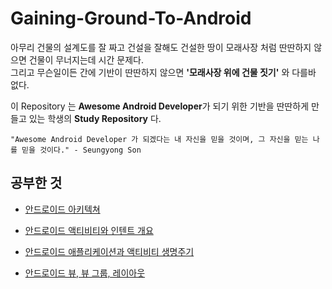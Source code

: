 # Gaining-Ground-To-Android

아무리 건물의 설계도를 잘 짜고 건설을 잘해도 건설한 땅이 모래사장 처럼 딴딴하지 않으면 건물이 무너지는데 시간 문제다.  
그리고 무슨일이든 간에 기반이 딴딴하지 않으면 **'모래사장 위에 건물 짓기'** 와 다를바 없다.

이 Repository 는 **Awesome Android Developer**가 되기 위한 기반을 딴딴하게 만들고 있는 학생의 **Study Repository** 다.


```
"Awesome Android Developer 가 되겠다는 내 자신을 믿을 것이며, 그 자신을 믿는 나를 믿을 것이다." - Seungyong Son
```



## 공부한 것

* [안드로이드 아키텍쳐](1.%20Android%20Architecture)

* [안드로이드 액티비티와 인텐트 개요](2.%20Activity%20%26%20Intent)

* [안드로이드 애플리케이션과 액티비티 생명주기](3.%20Android%20Application%20%26%20Activity%20Lifecycle)

* [안드로이드 뷰, 뷰 그룹, 레이아웃](4.%20Android%20View%2C%20View%20Group%2C%20Layout)